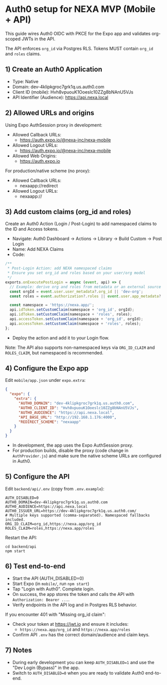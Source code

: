 # Auth0 setup for NEXA MVP (Mobile + API)

This guide wires Auth0 OIDC with PKCE for the Expo app and validates org-scoped JWTs in the API.

The API enforces `org_id` via Postgres RLS. Tokens MUST contain `org_id` and `roles` claims.

## 1) Create an Auth0 Application

- Type: Native
- Domain: dev-4klipkgroc7grk1q.us.auth0.com
- Client ID (mobile): Hvh8vpuouK1Ooeslc10ZZg8bNAnU5VJs
- API Identifier (Audience): https://api.nexa.local

## 2) Allowed URLs and origins

Using Expo AuthSession proxy in development:

- Allowed Callback URLs:
  - https://auth.expo.io/@nexa-inc/nexa-mobile
- Allowed Logout URLs:
  - https://auth.expo.io/@nexa-inc/nexa-mobile
- Allowed Web Origins:
  - https://auth.expo.io

For production/native scheme (no proxy):

- Allowed Callback URLs:
  - nexaapp://redirect
- Allowed Logout URLs:
  - nexaapp://

## 3) Add custom claims (org_id and roles)

Create an Auth0 Action (Login / Post-Login) to add namespaced claims to the ID and Access tokens.

- Navigate: Auth0 Dashboard → Actions → Library → Build Custom → Post Login
- Name: Add NEXA Claims
- Code:

```js
/**
 * Post-Login Action: add NEXA namespaced claims
 * Ensure you set org_id and roles based on your user/org model
 */
exports.onExecutePostLogin = async (event, api) => {
  // Example: derive org and roles from metadata or an external source
  const orgId = event.user.user_metadata?.org_id || 'dev-org';
  const roles = event.authorization?.roles || event.user.app_metadata?.roles || [];

  const namespace = 'https://nexa.app/';
  api.idToken.setCustomClaim(namespace + 'org_id', orgId);
  api.idToken.setCustomClaim(namespace + 'roles', roles);
  api.accessToken.setCustomClaim(namespace + 'org_id', orgId);
  api.accessToken.setCustomClaim(namespace + 'roles', roles);
};
```

- Deploy the action and add it to your Login flow.

Note: The API also supports non-namespaced keys via `ORG_ID_CLAIM` and `ROLES_CLAIM`, but namespaced is recommended.

## 4) Configure the Expo app

Edit `mobile/app.json` under `expo.extra`:

```json
{
  "expo": {
    "extra": {
      "AUTH0_DOMAIN": "dev-4klipkgroc7grk1q.us.auth0.com",
      "AUTH0_CLIENT_ID": "Hvh8vpuouK1Ooeslc10ZZg8bNAnU5VJs",
      "AUTH0_AUDIENCE": "https://api.nexa.local",
      "API_BASE_URL": "http://192.168.1.176:4000",
      "REDIRECT_SCHEME": "nexaapp"
    }
  }
}
```

- In development, the app uses the Expo AuthSession proxy.
- For production builds, disable the proxy (code change in `AuthProvider.js`) and make sure the native scheme URLs are configured in Auth0.

## 5) Configure the API

Edit `backend/api/.env` (copy from `.env.example`):

```
AUTH_DISABLED=0
AUTH0_DOMAIN=dev-4klipkgroc7grk1q.us.auth0.com
AUTH0_AUDIENCE=https://api.nexa.local
AUTH0_ISSUER_URL=https://dev-4klipkgroc7grk1q.us.auth0.com/
# Multiple keys supported (comma-separated). Namespaced fallbacks included.
ORG_ID_CLAIM=org_id,https://nexa.app/org_id
ROLES_CLAIM=roles,https://nexa.app/roles
```

Restart the API:

```
cd backend/api
npm start
```

## 6) Test end-to-end

- Start the API (AUTH_DISABLED=0)
- Start Expo (in `mobile/`, run `npm start`)
- Tap "Login with Auth0". Complete login.
- On success, the app stores the token and calls the API with `Authorization: Bearer ...`.
- Verify endpoints in the API log and in Postgres RLS behavior.

If you encounter 401 with "Missing org_id claim":
- Check your token at https://jwt.io and ensure it includes:
  - `https://nexa.app/org_id` and `https://nexa.app/roles`
- Confirm API `.env` has the correct domain/audience and claim keys.

## 7) Notes

- During early development you can keep `AUTH_DISABLED=1` and use the "Dev Login (Bypass)" in the app.
- Switch to `AUTH_DISABLED=0` when you are ready to validate Auth0 end-to-end.
